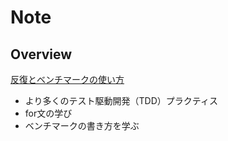 # Note

## Overview

[反復とベンチマークの使い方](https://andmorefine.gitbook.io/learn-go-with-tests/go-fundamentals/iteration)

- より多くのテスト駆動開発（TDD）プラクティス
- for文の学び
- ベンチマークの書き方を学ぶ



